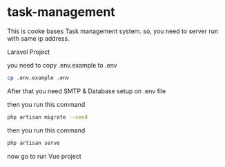 # task-management

This is cooke bases Task management system. so, you need to server run with same ip address.

Laravel Project

you need to copy .env.example to .env

```sh
cp .env.example .env
```

After that you need SMTP & Database setup on .env file

then you run this command

```sh
php artisan migrate --seed
```

then you run this command

```sh
php artisan serve
```

now go to run Vue project
